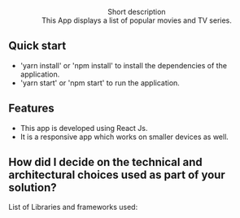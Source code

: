 <p align="center">
  
  <p align="center">
    Short description
    <br>
    This App displays a list of popular movies and TV series.
    
  </p>
</p>



## Quick start


- 'yarn install' or 'npm install' to install the dependencies of the application.
- 'yarn start' or 'npm start' to run the application.


## Features

- This app is developed using React Js.
- It is a responsive app which works on smaller devices as well.

## How did I decide on the technical and architectural choices used as part of your solution?

<p>List of Libraries and frameworks used:</p>






